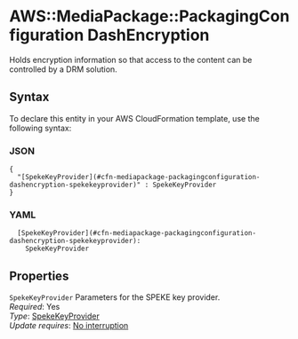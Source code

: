 # AWS::MediaPackage::PackagingConfiguration DashEncryption<a name="aws-properties-mediapackage-packagingconfiguration-dashencryption"></a>

Holds encryption information so that access to the content can be controlled by a DRM solution\.

## Syntax<a name="aws-properties-mediapackage-packagingconfiguration-dashencryption-syntax"></a>

To declare this entity in your AWS CloudFormation template, use the following syntax:

### JSON<a name="aws-properties-mediapackage-packagingconfiguration-dashencryption-syntax.json"></a>

```
{
  "[SpekeKeyProvider](#cfn-mediapackage-packagingconfiguration-dashencryption-spekekeyprovider)" : SpekeKeyProvider
}
```

### YAML<a name="aws-properties-mediapackage-packagingconfiguration-dashencryption-syntax.yaml"></a>

```
  [SpekeKeyProvider](#cfn-mediapackage-packagingconfiguration-dashencryption-spekekeyprovider):
    SpekeKeyProvider
```

## Properties<a name="aws-properties-mediapackage-packagingconfiguration-dashencryption-properties"></a>

`SpekeKeyProvider` <a name="cfn-mediapackage-packagingconfiguration-dashencryption-spekekeyprovider"></a>
Parameters for the SPEKE key provider\.  
_Required_: Yes  
_Type_: [SpekeKeyProvider](aws-properties-mediapackage-packagingconfiguration-spekekeyprovider.md)  
_Update requires_: [No interruption](https://docs.aws.amazon.com/AWSCloudFormation/latest/UserGuide/using-cfn-updating-stacks-update-behaviors.html#update-no-interrupt)
